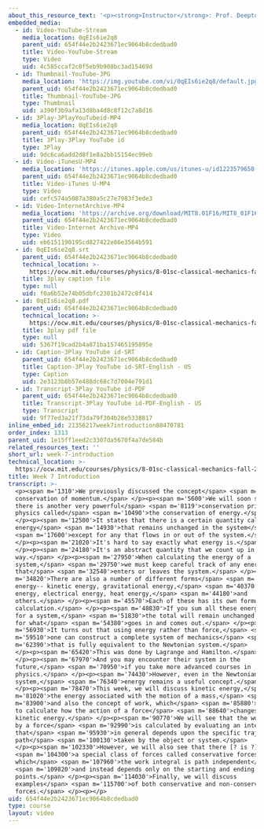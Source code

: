 ```yaml
---
about_this_resource_text: '<p><strong>Instructor</strong>: Prof. Deepto Chakrabarty</p>'
embedded_media:
  - id: Video-YouTube-Stream
    media_location: 0qEIs6ie2q8
    parent_uid: 654f44e2b2423671ec9064b8cdedbad0
    title: Video-YouTube-Stream
    type: Video
    uid: 4c585ccaf2c0f5eb9b908bc3ad15469d
  - id: Thumbnail-YouTube-JPG
    media_location: 'https://img.youtube.com/vi/0qEIs6ie2q8/default.jpg'
    parent_uid: 654f44e2b2423671ec9064b8cdedbad0
    title: Thumbnail-YouTube-JPG
    type: Thumbnail
    uid: a390f3b9afa13d8ba4d8c8f12c7a8d16
  - id: 3Play-3PlayYouTubeid-MP4
    media_location: 0qEIs6ie2q8
    parent_uid: 654f44e2b2423671ec9064b8cdedbad0
    title: 3Play-3Play YouTube id
    type: 3Play
    uid: 9dc6ca6add2d8f1e8a2bb15154ec99eb
  - id: Video-iTunesU-MP4
    media_location: 'https://itunes.apple.com/us/itunes-u/id1223579658'
    parent_uid: 654f44e2b2423671ec9064b8cdedbad0
    title: Video-iTunes U-MP4
    type: Video
    uid: cefc574a5087a380a5c27e7983f3ede3
  - id: Video-InternetArchive-MP4
    media_location: 'https://archive.org/download/MIT8.01F16/MIT8_01F16_W07Intro_360p.mp4'
    parent_uid: 654f44e2b2423671ec9064b8cdedbad0
    title: Video-Internet Archive-MP4
    type: Video
    uid: eb6151190195cd827422e86e3564b591
  - id: 0qEIs6ie2q8.srt
    parent_uid: 654f44e2b2423671ec9064b8cdedbad0
    technical_location: >-
      https://ocw.mit.edu/courses/physics/8-01sc-classical-mechanics-fall-2016/week-7-kinetic-energy-and-work/week-7-introduction/week-7-introduction/0qEIs6ie2q8.srt
    title: 3play caption file
    type: null
    uid: f0a6b52e74b05dbfc2301b2472c8f414
  - id: 0qEIs6ie2q8.pdf
    parent_uid: 654f44e2b2423671ec9064b8cdedbad0
    technical_location: >-
      https://ocw.mit.edu/courses/physics/8-01sc-classical-mechanics-fall-2016/week-7-kinetic-energy-and-work/week-7-introduction/week-7-introduction/0qEIs6ie2q8.pdf
    title: 3play pdf file
    type: null
    uid: 5367f19cad2b4a871ba157465195895e
  - id: Caption-3Play YouTube id-SRT
    parent_uid: 654f44e2b2423671ec9064b8cdedbad0
    title: Caption-3Play YouTube id-SRT-English - US
    type: Caption
    uid: 2e3123b8b57e488dc68c7d7004e791d1
  - id: Transcript-3Play YouTube id-PDF
    parent_uid: 654f44e2b2423671ec9064b8cdedbad0
    title: Transcript-3Play YouTube id-PDF-English - US
    type: Transcript
    uid: 9f77ed3a21f73da79f304b28e5338817
inline_embed_id: 21356217week7introduction88470781
order_index: 1313
parent_uid: 1e15ff1eed2c3307da5670f4a7de584b
related_resources_text: ''
short_url: week-7-introduction
technical_location: >-
  https://ocw.mit.edu/courses/physics/8-01sc-classical-mechanics-fall-2016/week-7-kinetic-energy-and-work/week-7-introduction/week-7-introduction
title: Week 7 Introduction
transcript: >-
  <p><span m='1310'>We previously discussed the concept</span> <span m='3290'>of
  conservation of momentum.</span> </p><p><span m='5600'>We will soon see that
  there is another very powerful</span> <span m='8119'>conservation principle in
  physics called</span> <span m='10490'>the conservation of energy.</span>
  </p><p><span m='12500'>It states that there is a certain quantity called
  energy</span> <span m='14930'>that remains unchanged in the system</span>
  <span m='17600'>except for any that flows in or out of the system.</span>
  </p><p><span m='21020'>It's hard to say exactly what energy is.</span>
  </p><p><span m='24180'>It's an abstract quantity that we count up in a certain
  way.</span> </p><p><span m='27950'>When calculating the energy of a
  system,</span> <span m='29750'>we must keep careful track of any energy
  that</span> <span m='32540'>enters or leaves the system.</span> </p><p><span
  m='34820'>There are also a number of different forms</span> <span m='36620'>of
  energy-- kinetic energy, gravitational energy,</span> <span m='40370'>elastic
  energy, electrical energy, heat energy,</span> <span m='44180'>and
  others.</span> </p><p><span m='45570'>Each of these has its own formula for
  calculation.</span> </p><p><span m='48830'>If you sum all these energies up
  for a system,</span> <span m='51830'>the total will remain unchanged except
  for what</span> <span m='54380'>goes in and comes out.</span> </p><p><span
  m='56930'>It turns out that using energy rather than force,</span> <span
  m='59510'>one can construct a complete system of mechanics</span> <span
  m='62390'>that is fully equivalent to the Newtonian system.</span>
  </p><p><span m='65420'>This was done by Lagrange and Hamilton.</span>
  </p><p><span m='67970'>And you may encounter their system in the
  future,</span> <span m='70950'>if you take more advanced courses in
  physics.</span> </p><p><span m='74430'>However, even in the Newtonian
  system,</span> <span m='76340'>energy remains a useful concept.</span>
  </p><p><span m='78470'>This week, we will discuss kinetic energy,</span> <span
  m='81020'>the energy associated with the motion of a mass,</span> <span
  m='83900'>and also the concept of work, which</span> <span m='85880'>allows us
  to calculate how the action of a force</span> <span m='88640'>changes the
  kinetic energy.</span> </p><p><span m='90770'>We will see that the work done
  by a force</span> <span m='92990'>is calculated by evaluating an integral
  that</span> <span m='95930'>in general depends upon the specific trajectory or
  path</span> <span m='100130'>taken by the object or system.</span>
  </p><p><span m='102330'>However, we will also see that there [? is ?]</span>
  <span m='104300'>a special class of forces called conservative forces for
  which</span> <span m='107960'>the work integral is path independent</span>
  <span m='109820'>and instead depends only on the starting and ending
  points.</span> </p><p><span m='114030'>Finally, we will discuss
  examples</span> <span m='115700'>of both conservative and non-conservative
  forces.</span> </p><p></p>
uid: 654f44e2b2423671ec9064b8cdedbad0
type: course
layout: video
---
```

